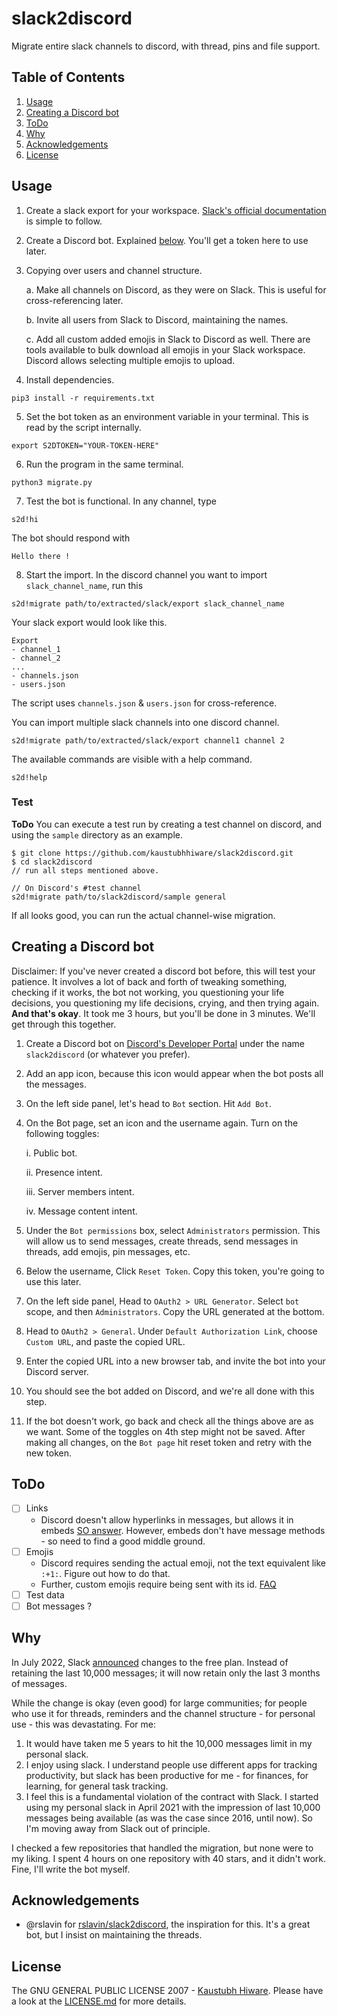 # slack2discord

Migrate entire slack channels to discord, with thread, pins and file support.

## Table of Contents

1. [Usage](#usage)
2. [Creating a Discord bot](#creating-a-discord-bot)
3. [ToDo](#todo)
4. [Why](#why)
5. [Acknowledgements](#acknowledgements)
6. [License](#license)

## Usage

1. Create a slack export for your workspace. [Slack's official documentation](https://slack.com/help/articles/201658943-Export-your-workspace-data) is simple to follow.
2. Create a Discord bot. Explained [below](#creating-a-discord-bot). You'll get a token here to use later.
3. Copying over users and channel structure.

    a. Make all channels on Discord, as they were on Slack. This is useful for cross-referencing later.

    b. Invite all users from Slack to Discord, maintaining the names.

    c. Add all custom added emojis in Slack to Discord as well. There are tools available to bulk download all emojis in your Slack workspace. Discord allows selecting multiple emojis to upload.

4. Install dependencies.
```
pip3 install -r requirements.txt
```
5. Set the bot token as an environment variable in your terminal. This is read by the script internally.
```
export S2DTOKEN="YOUR-TOKEN-HERE"
```
6. Run the program in the same terminal.
```
python3 migrate.py
```
7. Test the bot is functional. In any channel, type
```
s2d!hi
```

The bot should respond with 
```
Hello there !
```
8. Start the import. In the discord channel you want to import `slack_channel_name`, run this
```
s2d!migrate path/to/extracted/slack/export slack_channel_name
```

Your slack export would look like this.
```
Export
- channel_1
- channel_2
...
- channels.json
- users.json
```
The script uses `channels.json` & `users.json` for cross-reference.

You can import multiple slack channels into one discord channel.
```
s2d!migrate path/to/extracted/slack/export channel1 channel 2
```

The available commands are visible with a help command.
```
s2d!help
```

### Test
**ToDo** You can execute a test run by creating a test channel on discord, and using the `sample` directory as an example.
```
$ git clone https://github.com/kaustubhhiware/slack2discord.git
$ cd slack2discord
// run all steps mentioned above.

// On Discord's #test channel
s2d!migrate path/to/slack2discord/sample general
```

If all looks good, you can run the actual channel-wise migration.


## Creating a Discord bot
Disclaimer: If you've never created a discord bot before, this will test your patience. It involves a lot of back and forth of tweaking something, checking if it works, the bot not working, you questioning your life decisions, you questioning my life decisions, crying, and then trying again. **And that's okay**. It took me 3 hours, but you'll be done in 3 minutes. We'll get through this together.

1. Create a Discord bot on [Discord's Developer Portal](https://discord.com/developers/applications) under the name `slack2discord` (or whatever you prefer).
2. Add an app icon, because this icon would appear when the bot posts all the messages.
3. On the left side panel, let's head to `Bot` section. Hit `Add Bot`.
4. On the Bot page, set an icon and the username again. Turn on the following toggles:

    i. Public bot.

    ii. Presence intent.

    iii. Server members intent.

    iv. Message content intent.

5. Under the `Bot permissions` box, select `Administrators` permission. This will allow us to send messages, create threads, send messages in threads, add emojis, pin messages, etc.
6. Below the username, Click `Reset Token`. Copy this token, you're going to use this later.
7. On the left side panel, Head to `OAuth2 > URL Generator`. Select `bot` scope, and then `Administrators`. Copy the URL generated at the bottom.
8. Head to `OAuth2 > General`. Under `Default Authorization Link`, choose `Custom URL`, and paste the copied URL.
9. Enter the copied URL into a new browser tab, and invite the bot into your Discord server.
10. You should see the bot added on Discord, and we're all done with this step.
11. If the bot doesn't work, go back and check all the things above are as we want. Some of the toggles on 4th step might not be saved. After making all changes, on the `Bot page` hit reset token and retry with the new token.

## ToDo

- [ ] Links
    - Discord doesn't allow hyperlinks in messages, but allows it in embeds [SO answer](https://stackoverflow.com/a/64529788). However, embeds don't have message methods - so need to find a good middle ground.
- [ ] Emojis
    - Discord requires sending the actual emoji, not the text equivalent like `:+1:`. Figure out how to do that.
    - Further, custom emojis require being sent with its id. [FAQ](https://discordpy.readthedocs.io/en/stable/faq.html#how-can-i-add-a-reaction-to-a-message)
- [ ] Test data
- [ ] Bot messages ?

## Why

In July 2022, Slack [announced](https://techcrunch.com/2022/07/18/slack-is-increasing-prices-and-changing-the-way-its-free-plan-works/) changes to the free plan. Instead of retaining the last 10,000 messages; it will now retain only the last 3 months of messages.

While the change is okay (even good) for large communities; for people who use it for threads, reminders and the channel structure - for personal use - this was devastating. For me:

1. It would have taken me 5 years to hit the 10,000 messages limit in my personal slack.
2. I enjoy using slack. I understand people use different apps for tracking productivity, but slack has been productive for me - for finances, for learning, for general task tracking.
3. I feel this is a fundamental violation of the contract with Slack. I started using my personal slack in April 2021 with the impression of last 10,000 messages being available (as was the case since 2016, until now). So I'm moving away from Slack out of principle.

I checked a few repositories that handled the migration, but none were to my liking. I spent 4 hours on one repository with 40 stars, and it didn't work. Fine, I'll write the bot myself.

## Acknowledgements

- @rslavin for [rslavin/slack2discord](https://github.com/rslavin/slack2discord), the inspiration for this. It's a great bot, but I insist on maintaining the threads.

## License

The GNU GENERAL PUBLIC LICENSE 2007 - [Kaustubh Hiware](https://github.com/kaustubhhiware). Please have a look at the [LICENSE.md](LICENSE.md) for more details.
